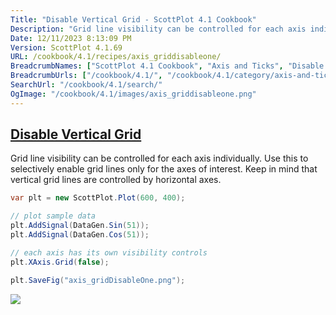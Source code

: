 ```yaml
---
Title: "Disable Vertical Grid - ScottPlot 4.1 Cookbook"
Description: "Grid line visibility can be controlled for each axis individually. Use this to selectively enable grid lines only for the axes of interest. Keep in mind that vertical grid lines are controlled by horizontal axes."
Date: 12/11/2023 8:13:09 PM
Version: ScottPlot 4.1.69
URL: /cookbook/4.1/recipes/axis_griddisableone/
BreadcrumbNames: ["ScottPlot 4.1 Cookbook", "Axis and Ticks", "Disable Vertical Grid"]
BreadcrumbUrls: ["/cookbook/4.1/", "/cookbook/4.1/category/axis-and-ticks", "/cookbook/4.1/recipes/axis_griddisableone/"]
SearchUrl: "/cookbook/4.1/search/"
OgImage: "/cookbook/4.1/images/axis_griddisableone.png"
---
```


<h2><a id='disable-vertical-grid' href='/cookbook/4.1/recipes/axis_griddisableone/'>Disable Vertical Grid</a></h2>

Grid line visibility can be controlled for each axis individually. Use this to selectively enable grid lines only for the axes of interest. Keep in mind that vertical grid lines are controlled by horizontal axes.

```cs
var plt = new ScottPlot.Plot(600, 400);

// plot sample data
plt.AddSignal(DataGen.Sin(51));
plt.AddSignal(DataGen.Cos(51));

// each axis has its own visibility controls
plt.XAxis.Grid(false);

plt.SaveFig("axis_gridDisableOne.png");
```

<img src='../../images/axis_griddisableone.png' class='d-block mx-auto my-5' />


